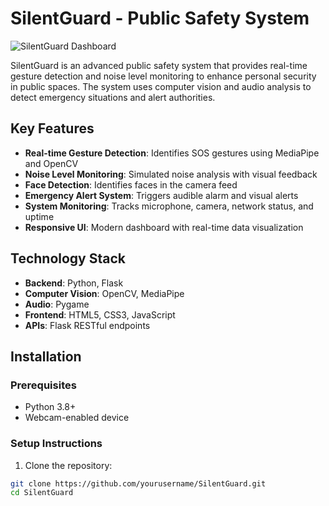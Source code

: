 # SilentGuard - Public Safety System

![SilentGuard Dashboard](https://i.imgur.com/sample-dashboard.png)

SilentGuard is an advanced public safety system that provides real-time gesture detection and noise level monitoring to enhance personal security in public spaces. The system uses computer vision and audio analysis to detect emergency situations and alert authorities.

## Key Features

- **Real-time Gesture Detection**: Identifies SOS gestures using MediaPipe and OpenCV
- **Noise Level Monitoring**: Simulated noise analysis with visual feedback
- **Face Detection**: Identifies faces in the camera feed
- **Emergency Alert System**: Triggers audible alarm and visual alerts
- **System Monitoring**: Tracks microphone, camera, network status, and uptime
- **Responsive UI**: Modern dashboard with real-time data visualization

## Technology Stack

- **Backend**: Python, Flask
- **Computer Vision**: OpenCV, MediaPipe
- **Audio**: Pygame
- **Frontend**: HTML5, CSS3, JavaScript
- **APIs**: Flask RESTful endpoints

## Installation

### Prerequisites
- Python 3.8+
- Webcam-enabled device

### Setup Instructions

1. Clone the repository:
```bash
git clone https://github.com/yourusername/SilentGuard.git
cd SilentGuard
